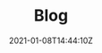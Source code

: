---
date: 2021-01-08T14:44:10Z
draft: false
title: Blog

heroTitle: PKI Consortium blog
heroDescription: Show posts by [Author](/authors/), [Tag](/tags/) or [Series](/series/)

menu:
    main:

outputs:
    - html
    - rss
---
